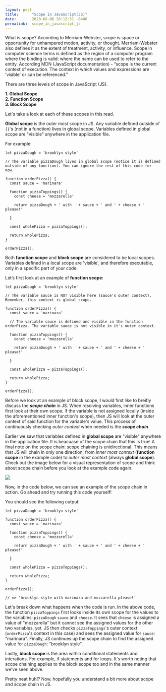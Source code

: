 ```yaml
---
layout: post
title:      "Scope in JavaScript(JS)"
date:       2020-08-06 20:12:31 -0400
permalink:  scope_in_javascript_js
---
```



What is scope? According to Merriam-Webster, scope is space or opportunity for unhampered motion, activity, or thought. Merriam-Webster also defines it as the extent of treatment, activity, or influence. Scope in computer science terms is defined as the region of a computer program where the binding is valid: where the name can be used to refer to the entity. According MDN (JavaScript documentation) - “scope is the current context of execution. The context in which values and expressions are 'visible' or can be referenced.”

There are three levels of scope in JavaScript (JS).

**1. Global Scope** <br>
**2. Function Scope** <br>
**3. Block Scope**

Let's take a look at each of these scopes in this read.

**Global scope** is the outer most scope in JS. Any variable defined outside of `{}`'s (not in a function) lives in global scope. Variables defined in global scope are "visible" anywhere in the application file. 

For example:
```
let pizzaDough = 'brooklyn style'

// The variable pizzaDough lives in global scope (notice it is defined outside of any function). You can ignore the rest of this code for now.

function orderPizza() {
  const sauce = 'marinara'

  function pizzaToppings() {
    const cheese = 'mozzarella'
   
    return pizzaDough + ' with ' + sauce + ' and ' + cheese + ' please!'
    
  }

  const wholePizza = pizzaToppings();

  return wholePizza;
}

orderPizza();
```

Both **function scope** and **block scope** are considered to be local scopes. Variables defined in a local scope are 'visible', and therefore executable, only in a specific part of your code. 

Let’s first look at an example of **function scope:**
```
let pizzaDough = 'brooklyn style'

// The variable sauce is NOT visible here (sauce's outer context). Remember, this context is global scope.

function orderPizza() {
  const sauce = 'marinara'

  // The variable sauce is defined and visible in the function orderPizza. The variable sauce is not visible in it's outer context.

  function pizzaToppings() {
    const cheese = 'mozzarella'

    return pizzaDough + ' with ' + sauce + ' and ' + cheese + ' please!'
    
  }

  const wholePizza = pizzaToppings();

  return wholePizza;
}

orderPizza();
```

Before we look at an example of block scope, I would first like to breifly discuss the ***scope chain*** in JS. 
When resolving variables, inner functions first look at their own scope. If the variable is not assigned locally (inside the aforementioned inner function's scope), then JS will look at the outer context of said function for the variable's value. This process of continuously checking *outer context* when needed is the ***scope chain***. 

Earlier we saw that variables defined in **global scope** are "visible" anywhere in the application file. It is beacuase of the scope chain that this is true! A final note on the scope chain: scope chaining is unidirectional. This means that JS will chain in only one direction; from *inner most context* (**function scope** in the example code) to *outer most context* (always **global scope**). Check out the image below for a visual representation of scope and think about scope chain before you look at the example code again.

![](https://i.imgur.com/CGnMgx7m.png)

Now, in the code below, we can see an example of the scope chain in action. Go ahead and try running this code yourself! 

You should see the following output:
```
let pizzaDough = 'brooklyn style'

function orderPizza() {
  const sauce = 'marinara'

  function pizzaToppings() {
    const cheese = 'mozzarella'

    return pizzaDough + ' with ' + sauce + ' and ' + cheese + ' please!'
    
  }

  const wholePizza = pizzaToppings();

  return wholePizza;
}

orderPizza();

// => 'brooklyn style with marinara and mozzarella please!'
```

Let's break down what happens when the code is run. In the above code, the function `pizzaToppings` first looks inside its own scope for the values to the variables: `pizzaDough` `sauce` and `cheese`. It sees that `cheese` is assigned a value of "mozzarella" but it cannot see the assigned values for the other two variables, yet. JS then checks `pizzaToppings`'s outer context (`orderPizza`'s context in this case) and sees the assigned value for `sauce`: "marinara". Finally, JS continues up the scope chain to find the assigned value for `pizzaDough`: "brooklyn style". 

Lastly, **block scope** is the area within conditional statements and interations. For example, if statements and for loops. It's worth noting that scope chaining applies to the block scope too and in the same manner we've seen above.  

Pretty neat huh!? Now, hopefully you understand a bit more about scope and scope chain in JS.


